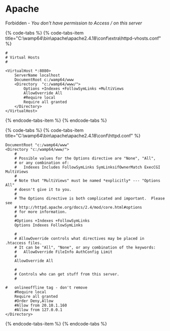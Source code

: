 # Apache

  Forbidden - _You don't have permission to Access / on this server_

{% code-tabs %}
{% code-tabs-item title="C:\\wamp64\\bin\\apache\\apache2.4.18\\conf\\extra\\httpd-vhosts.conf" %}
```text
#
# Virtual Hosts
#

<VirtualHost *:8080>
	ServerName localhost
	DocumentRoot c:/wamp64/www
	<Directory  "c:/wamp64/www/">
		Options +Indexes +FollowSymLinks +MultiViews
		AllowOverride All
		#Require local
		Require all granted
	</Directory>
</VirtualHost>
```
{% endcode-tabs-item %}
{% endcode-tabs %}

{% code-tabs %}
{% code-tabs-item title="C:\\wamp64\\bin\\apache\\apache2.4.18\\conf\\httpd.conf" %}
```text
DocumentRoot "c:/wamp64/www"
<Directory "c:/wamp64/www/">
    #
    # Possible values for the Options directive are "None", "All",
    # or any combination of:
    #   Indexes Includes FollowSymLinks SymLinksifOwnerMatch ExecCGI MultiViews
    #
    # Note that "MultiViews" must be named *explicitly* --- "Options All"
    # doesn't give it to you.
    #
    # The Options directive is both complicated and important.  Please see
    # http://httpd.apache.org/docs/2.4/mod/core.html#options
    # for more information.
    #
    #Options +Indexes +FollowSymLinks
	Options Indexes FollowSymLinks

    #
    # AllowOverride controls what directives may be placed in .htaccess files.
    # It can be "All", "None", or any combination of the keywords:
    #   AllowOverride FileInfo AuthConfig Limit
    #
    AllowOverride All

    #
    # Controls who can get stuff from this server.
    #

#   onlineoffline tag - don't remove
    #Require local
	Require all granted
	#Order Deny,Allow
	#Allow from 20.10.1.160
	#Allow from 127.0.0.1
</Directory>
```
{% endcode-tabs-item %}
{% endcode-tabs %}

